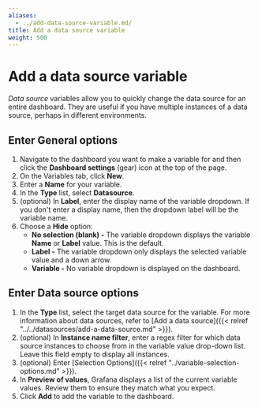 ```yaml
---
aliases:
  - ../add-data-source-variable.md/
title: Add a data source variable
weight: 500
---
```


# Add a data source variable

_Data source_ variables allow you to quickly change the data source for an entire dashboard. They are useful if you have multiple instances of a data source, perhaps in different environments.

## Enter General options

1. Navigate to the dashboard you want to make a variable for and then click the **Dashboard settings** (gear) icon at the top of the page.
1. On the Variables tab, click **New**.
1. Enter a **Name** for your variable.
1. In the **Type** list, select **Datasource**.
1. (optional) In **Label**, enter the display name of the variable dropdown. If you don't enter a display name, then the dropdown label will be the variable name.
1. Choose a **Hide** option:
   - **No selection (blank) -** The variable dropdown displays the variable **Name** or **Label** value. This is the default.
   - **Label -** The variable dropdown only displays the selected variable value and a down arrow.
   - **Variable -** No variable dropdown is displayed on the dashboard.

## Enter Data source options

1. In the **Type** list, select the target data source for the variable. For more information about data sources, refer to [Add a data source]({{< relref "../../datasources/add-a-data-source.md" >}}).
1. (optional) In **Instance name filter**, enter a regex filter for which data source instances to choose from in the variable value drop-down list. Leave this field empty to display all instances.
1. (optional) Enter [Selection Options]({{< relref "../variable-selection-options.md" >}}).
1. In **Preview of values**, Grafana displays a list of the current variable values. Review them to ensure they match what you expect.
1. Click **Add** to add the variable to the dashboard.
